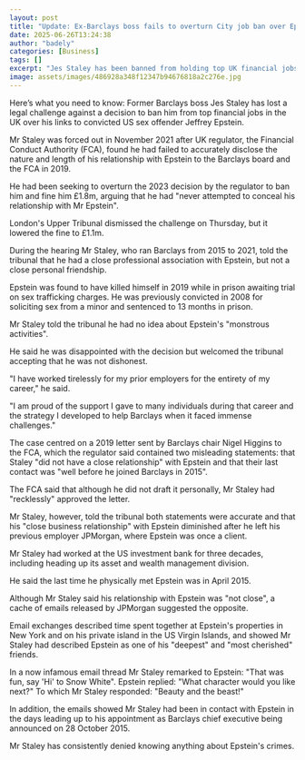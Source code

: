 ```yaml
---
layout: post
title: "Update: Ex-Barclays boss fails to overturn City job ban over Epstein link"
date: 2025-06-26T13:24:38
author: "badely"
categories: [Business]
tags: []
excerpt: "Jes Staley has been banned from holding top UK financial jobs over his links to convicted sex offender Jeffrey Epstein."
image: assets/images/486928a348f12347b94676818a2c276e.jpg
---
```


Here’s what you need to know: Former Barclays boss Jes Staley has lost a legal challenge against a decision to ban him from top financial jobs in the UK over his links to convicted US sex offender Jeffrey Epstein.

Mr Staley was forced out in November 2021 after UK regulator, the Financial Conduct Authority (FCA), found he had failed to accurately disclose the nature and length of his relationship with Epstein to the Barclays board and the FCA in 2019.

He had been seeking to overturn the 2023 decision by the regulator to ban him and fine him £1.8m, arguing that he had "never attempted to conceal his relationship with Mr Epstein".

London's Upper Tribunal dismissed the challenge on Thursday, but it lowered the fine to £1.1m.

During the hearing Mr Staley, who ran Barclays from 2015 to 2021, told the tribunal that he had a close professional association with Epstein, but not a close personal friendship.

Epstein was found to have killed himself in 2019 while in prison awaiting trial on sex trafficking charges. He was previously convicted in 2008 for soliciting sex from a minor and sentenced to 13 months in prison.

Mr Staley told the tribunal he had no idea about Epstein's "monstrous activities".

He said he was disappointed with the decision but welcomed the tribunal accepting that he was not dishonest.

"I have worked tirelessly for my prior employers for the entirety of my career," he said.

"I am proud of the support I gave to many individuals during that career and the strategy I developed to help Barclays when it faced immense challenges."

The case centred on a 2019 letter sent by Barclays chair Nigel Higgins to the FCA, which the regulator said contained two misleading statements: that Staley "did not have a close relationship" with Epstein and that their last contact was "well before he joined Barclays in 2015".

The FCA said that although he did not draft it personally, Mr Staley had "recklessly" approved the letter.

Mr Staley, however, told the tribunal both statements were accurate and that his "close business relationship" with Epstein diminished after he left his previous employer JPMorgan, where Epstein was once a client.

Mr Staley had worked at the US investment bank for three decades, including heading up its asset and wealth management division.

He said the last time he physically met Epstein was in April 2015.

Although Mr Staley said his relationship with Epstein was "not close", a cache of emails released by JPMorgan suggested the opposite.

Email exchanges described time spent together at Epstein's properties in New York and on his private island in the US Virgin Islands, and showed Mr Staley had described Epstein as one of his "deepest" and "most cherished" friends.

In a now infamous email thread Mr Staley remarked to Epstein: "That was fun, say 'Hi' to Snow White". Epstein replied: "What character would you like next?" To which Mr Staley responded: "Beauty and the beast!"

In addition, the emails showed Mr Staley had been in contact with Epstein in the days leading up to his appointment as Barclays chief executive being announced on 28 October 2015.

Mr Staley has consistently denied knowing anything about Epstein's crimes.

